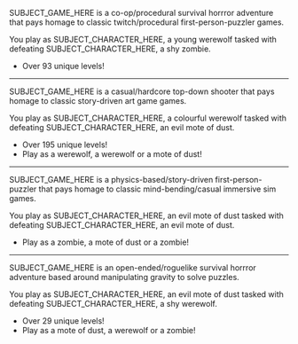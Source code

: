 SUBJECT_GAME_HERE is a co-op/procedural survival horrror adventure that pays homage to classic twitch/procedural first-person-puzzler games.

You play as SUBJECT_CHARACTER_HERE, a young werewolf tasked with defeating SUBJECT_CHARACTER_HERE, a shy zombie.

- Over 93 unique levels!
* * *
SUBJECT_GAME_HERE is a casual/hardcore top-down shooter that pays homage to classic story-driven art game games.

You play as SUBJECT_CHARACTER_HERE, a colourful werewolf tasked with defeating SUBJECT_CHARACTER_HERE, an evil mote of dust.

- Over 195 unique levels!
- Play as a werewolf, a werewolf or a mote of dust!
* * *
SUBJECT_GAME_HERE is a physics-based/story-driven first-person-puzzler that pays homage to classic mind-bending/casual immersive sim games.

You play as SUBJECT_CHARACTER_HERE, an evil mote of dust tasked with defeating SUBJECT_CHARACTER_HERE, an evil mote of dust.

- Play as a zombie, a mote of dust or a zombie!
* * *
SUBJECT_GAME_HERE is an open-ended/roguelike survival horrror adventure based around manipulating gravity to solve puzzles.

You play as SUBJECT_CHARACTER_HERE, an evil mote of dust tasked with defeating SUBJECT_CHARACTER_HERE, a shy werewolf.

- Over 29 unique levels!
- Play as a mote of dust, a werewolf or a zombie!
